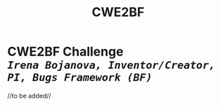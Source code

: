﻿---
weight: 3
title: "CWE2BF"
---
# CWE2BF Challenge <br/>_`Irena Bojanova, Inventor/Creator, PI, Bugs Framework (BF)`_

//to be added//